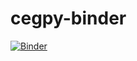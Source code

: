 # cegpy-binder
[![Binder](https://mybinder.org/badge_logo.svg)](https://mybinder.org/v2/gh/peterrhysstrong/cegpy-binder/HEAD?urlpath=https%3A%2F%2Fgithub.com%2Fpeterrhysstrong%2Fcegpy-binder%2Fblob%2Fmain%2Ftest.ipynb)
